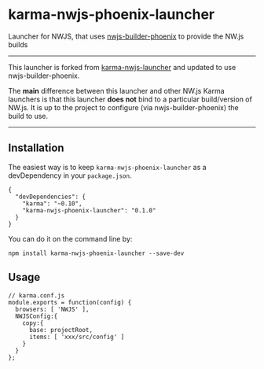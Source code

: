 # karma-nwjs-phoenix-launcher

Launcher for NWJS, that uses [nwjs-builder-phoenix](https://github.com/evshiron/nwjs-builder-phoenix/) to provide the NW.js builds

---

This launcher is forked from [karma-nwjs-launcher](https://github.com/vicwang163/karma-nwjs-launcher) and updated to use nwjs-builder-phoenix.

The **main** difference between this launcher and other NW.js Karma launchers is that this launcher **does not** bind to a particular build/version of NW.js. It is up to the project to configure (via nwjs-builder-phoenix) the build to use.

---


## Installation

The easiest way is to keep `karma-nwjs-phoenix-launcher` as a devDependency in your `package.json`.


    {
      "devDependencies": {
        "karma": "~0.10",
        "karma-nwjs-phoenix-launcher": "0.1.0"
      }
    }


You can do it on the command line by:

    npm install karma-nwjs-phoenix-launcher --save-dev

## Usage

    // karma.conf.js
    module.exports = function(config) {
      browsers: [ 'NWJS' ],
      NWJSConfig:{
        copy:{
          base: projectRoot,
          items: [ 'xxx/src/config' ]
        }
      }
    };
